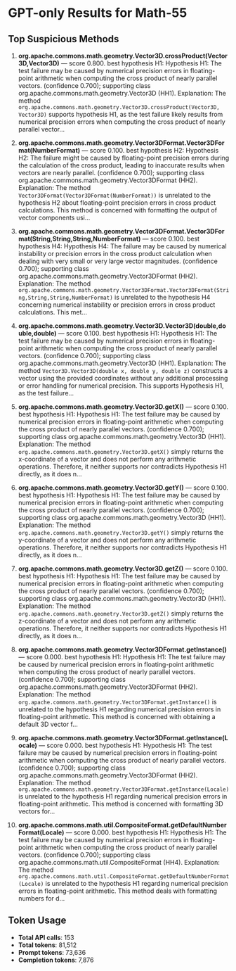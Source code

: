 # GPT-only Results for Math-55

## Top Suspicious Methods

1. **org.apache.commons.math.geometry.Vector3D.crossProduct(Vector3D,Vector3D)** — score 0.800. best hypothesis H1: Hypothesis H1: The test failure may be caused by numerical precision errors in floating-point arithmetic when computing the cross product of nearly parallel vectors. (confidence 0.700); supporting class org.apache.commons.math.geometry.Vector3D (HH1).
    Explanation: The method `org.apache.commons.math.geometry.Vector3D.crossProduct(Vector3D, Vector3D)` supports hypothesis H1, as the test failure likely results from numerical precision errors when computing the cross product of nearly parallel vector...

2. **org.apache.commons.math.geometry.Vector3DFormat.Vector3DFormat(NumberFormat)** — score 0.100. best hypothesis H2: Hypothesis H2: The failure might be caused by floating-point precision errors during the calculation of the cross product, leading to inaccurate results when vectors are nearly parallel. (confidence 0.700); supporting class org.apache.commons.math.geometry.Vector3DFormat (HH2).
    Explanation: The method `Vector3DFormat(Vector3DFormat(NumberFormat))` is unrelated to the hypothesis H2 about floating-point precision errors in cross product calculations. This method is concerned with formatting the output of vector components usi...

3. **org.apache.commons.math.geometry.Vector3DFormat.Vector3DFormat(String,String,String,NumberFormat)** — score 0.100. best hypothesis H4: Hypothesis H4: The failure may be caused by numerical instability or precision errors in the cross product calculation when dealing with very small or very large vector magnitudes. (confidence 0.700); supporting class org.apache.commons.math.geometry.Vector3DFormat (HH2).
    Explanation: The method `org.apache.commons.math.geometry.Vector3DFormat.Vector3DFormat(String,String,String,NumberFormat)` is unrelated to the hypothesis H4 concerning numerical instability or precision errors in cross product calculations. This met...

4. **org.apache.commons.math.geometry.Vector3D.Vector3D(double,double,double)** — score 0.100. best hypothesis H1: Hypothesis H1: The test failure may be caused by numerical precision errors in floating-point arithmetic when computing the cross product of nearly parallel vectors. (confidence 0.700); supporting class org.apache.commons.math.geometry.Vector3D (HH1).
    Explanation: The method `Vector3D.Vector3D(double x, double y, double z)` constructs a vector using the provided coordinates without any additional processing or error handling for numerical precision. This supports Hypothesis H1, as the test failure...

5. **org.apache.commons.math.geometry.Vector3D.getX()** — score 0.100. best hypothesis H1: Hypothesis H1: The test failure may be caused by numerical precision errors in floating-point arithmetic when computing the cross product of nearly parallel vectors. (confidence 0.700); supporting class org.apache.commons.math.geometry.Vector3D (HH1).
    Explanation: The method `org.apache.commons.math.geometry.Vector3D.getX()` simply returns the x-coordinate of a vector and does not perform any arithmetic operations. Therefore, it neither supports nor contradicts Hypothesis H1 directly, as it does n...

6. **org.apache.commons.math.geometry.Vector3D.getY()** — score 0.100. best hypothesis H1: Hypothesis H1: The test failure may be caused by numerical precision errors in floating-point arithmetic when computing the cross product of nearly parallel vectors. (confidence 0.700); supporting class org.apache.commons.math.geometry.Vector3D (HH1).
    Explanation: The method `org.apache.commons.math.geometry.Vector3D.getY()` simply returns the y-coordinate of a vector and does not perform any arithmetic operations. Therefore, it neither supports nor contradicts Hypothesis H1 directly, as it does n...

7. **org.apache.commons.math.geometry.Vector3D.getZ()** — score 0.100. best hypothesis H1: Hypothesis H1: The test failure may be caused by numerical precision errors in floating-point arithmetic when computing the cross product of nearly parallel vectors. (confidence 0.700); supporting class org.apache.commons.math.geometry.Vector3D (HH1).
    Explanation: The method `org.apache.commons.math.geometry.Vector3D.getZ()` simply returns the z-coordinate of a vector and does not perform any arithmetic operations. Therefore, it neither supports nor contradicts Hypothesis H1 directly, as it does n...

8. **org.apache.commons.math.geometry.Vector3DFormat.getInstance()** — score 0.000. best hypothesis H1: Hypothesis H1: The test failure may be caused by numerical precision errors in floating-point arithmetic when computing the cross product of nearly parallel vectors. (confidence 0.700); supporting class org.apache.commons.math.geometry.Vector3DFormat (HH2).
    Explanation: The method `org.apache.commons.math.geometry.Vector3DFormat.getInstance()` is unrelated to the hypothesis H1 regarding numerical precision errors in floating-point arithmetic. This method is concerned with obtaining a default 3D vector f...

9. **org.apache.commons.math.geometry.Vector3DFormat.getInstance(Locale)** — score 0.000. best hypothesis H1: Hypothesis H1: The test failure may be caused by numerical precision errors in floating-point arithmetic when computing the cross product of nearly parallel vectors. (confidence 0.700); supporting class org.apache.commons.math.geometry.Vector3DFormat (HH2).
    Explanation: The method `org.apache.commons.math.geometry.Vector3DFormat.getInstance(Locale)` is unrelated to the hypothesis H1 regarding numerical precision errors in floating-point arithmetic. This method is concerned with formatting 3D vectors for...

10. **org.apache.commons.math.util.CompositeFormat.getDefaultNumberFormat(Locale)** — score 0.000. best hypothesis H1: Hypothesis H1: The test failure may be caused by numerical precision errors in floating-point arithmetic when computing the cross product of nearly parallel vectors. (confidence 0.700); supporting class org.apache.commons.math.util.CompositeFormat (HH4).
    Explanation: The method `org.apache.commons.math.util.CompositeFormat.getDefaultNumberFormat(Locale)` is unrelated to the hypothesis H1 regarding numerical precision errors in floating-point arithmetic. This method deals with formatting numbers for d...


## Token Usage

- **Total API calls**: 153
- **Total tokens**: 81,512
- **Prompt tokens**: 73,636
- **Completion tokens**: 7,876
